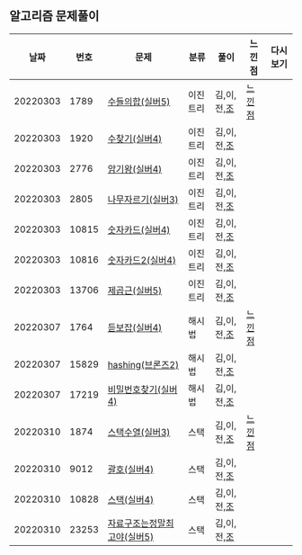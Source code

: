 ## 알고리즘 문제풀이 

날짜 | 번호 | 문제 | 분류 | 풀이 | 느낀점 | 다시보기
--- |--- |--- |--- |--- |--- |--- |
20220303 |  1789 | [수들의합(실버5)](https://www.acmicpc.net/problem/1789) | 이진트리 | 김,이,전,[조](https://github.com/Python-Algorithm-Study-10th/algorithm-study/blob/main/%EC%A1%B0%EC%9A%B0%EC%84%9D/%EA%B2%80%EC%83%89%EC%95%8C%EA%B3%A0%EB%A6%AC%EC%A6%98/1789_%EC%88%98%EB%93%A4%EC%9D%98%ED%95%A9.py) | [느낀점](https://github.com/Python-Algorithm-Study-10th/algorithm-study/blob/main/%EB%8A%90%EB%82%80%EC%A0%90/20220303.py) | 
20220303 |  1920 | [수찾기(실버4)](https://www.acmicpc.net/problem/1920) | 이진트리 | 김,이,전,[조](https://github.com/Python-Algorithm-Study-10th/algorithm-study/blob/main/%EC%A1%B0%EC%9A%B0%EC%84%9D/%EA%B2%80%EC%83%89%EC%95%8C%EA%B3%A0%EB%A6%AC%EC%A6%98/1920_%EC%88%98%EC%B0%BE%EA%B8%B0.py) | | 
20220303 |  2776 | [암기왕(실버4)](https://www.acmicpc.net/problem/2776) | 이진트리 | 김,이,전,[조](https://github.com/Python-Algorithm-Study-10th/algorithm-study/blob/main/%EC%A1%B0%EC%9A%B0%EC%84%9D/%EA%B2%80%EC%83%89%EC%95%8C%EA%B3%A0%EB%A6%AC%EC%A6%98/2776_%EC%95%94%EA%B8%B0%EC%99%95.py) | | 
20220303 |  2805 | [나무자르기(실버3)](https://www.acmicpc.net/problem/2805) | 이진트리 | 김,이,전,[조](https://github.com/Python-Algorithm-Study-10th/algorithm-study/blob/main/%EC%A1%B0%EC%9A%B0%EC%84%9D/%EA%B2%80%EC%83%89%EC%95%8C%EA%B3%A0%EB%A6%AC%EC%A6%98/2805_%EB%82%98%EB%AC%B4%EC%9E%90%EB%A5%B4%EA%B8%B0.py) | | 
20220303 |  10815 | [숫자카드(실버4)](https://www.acmicpc.net/problem/10815) | 이진트리 | 김,이,전,[조](https://github.com/Python-Algorithm-Study-10th/algorithm-study/blob/main/%EC%A1%B0%EC%9A%B0%EC%84%9D/%EA%B2%80%EC%83%89%EC%95%8C%EA%B3%A0%EB%A6%AC%EC%A6%98/10815_%EC%88%AB%EC%9E%90%EC%B9%B4%EB%93%9C.py) | | 
20220303 |  10816 | [숫자카드2(실버4)](https://www.acmicpc.net/problem/10816) | 이진트리 | 김,이,전,[조](https://github.com/Python-Algorithm-Study-10th/algorithm-study/blob/main/%EC%A1%B0%EC%9A%B0%EC%84%9D/%EA%B2%80%EC%83%89%EC%95%8C%EA%B3%A0%EB%A6%AC%EC%A6%98/10816_%EC%88%AB%EC%9E%90%EC%B9%B4%EB%93%9C2.py) | | 
20220303 |  13706 | [제곱근(실버5)](https://www.acmicpc.net/problem/13706) | 이진트리 | 김,이,전,[조](https://github.com/Python-Algorithm-Study-10th/algorithm-study/blob/main/%EC%A1%B0%EC%9A%B0%EC%84%9D/%EA%B2%80%EC%83%89%EC%95%8C%EA%B3%A0%EB%A6%AC%EC%A6%98/13706_%EC%A0%9C%EA%B3%B1%EA%B7%BC.py) | | 
20220307 |  1764 | [듣보잡(실버4)](https://www.acmicpc.net/problem/1764) | 해시법 | 김,이,전,[조](https://github.com/Python-Algorithm-Study-10th/algorithm-study/blob/main/%EC%A1%B0%EC%9A%B0%EC%84%9D/%EA%B2%80%EC%83%89%EC%95%8C%EA%B3%A0%EB%A6%AC%EC%A6%98/%ED%95%B4%EC%89%AC%EB%B2%95/1764_%EB%93%A3%EB%B3%B4%EC%9E%A1.PY) | [느낀점](https://github.com/Python-Algorithm-Study-10th/algorithm-study/blob/main/%EB%8A%90%EB%82%80%EC%A0%90/20220307.py)| 
20220307 |  15829 | [hashing(브론즈2)](https://www.acmicpc.net/problem/15829) | 해시법 | 김,이,전,[조](https://github.com/Python-Algorithm-Study-10th/algorithm-study/blob/main/%EC%A1%B0%EC%9A%B0%EC%84%9D/%EA%B2%80%EC%83%89%EC%95%8C%EA%B3%A0%EB%A6%AC%EC%A6%98/%ED%95%B4%EC%89%AC%EB%B2%95/15829_hashing.py) || 
20220307 |  17219 | [비밀번호찾기(실버4)](https://www.acmicpc.net/problem/17219) | 해시법 | 김,이,전,[조](https://github.com/Python-Algorithm-Study-10th/algorithm-study/blob/main/%EC%A1%B0%EC%9A%B0%EC%84%9D/%EA%B2%80%EC%83%89%EC%95%8C%EA%B3%A0%EB%A6%AC%EC%A6%98/%ED%95%B4%EC%89%AC%EB%B2%95/17219_%EB%B9%84%EB%B0%80%EB%B2%88%ED%98%B8%EC%B0%BE%EA%B8%B0.py) || 
20220310 |  1874 | [스택수열(실버3)](https://www.acmicpc.net/problem/1874) | 스택 | 김,이,전,[조](https://github.com/Python-Algorithm-Study-10th/algorithm-study/blob/main/%EC%A1%B0%EC%9A%B0%EC%84%9D/%EC%8A%A4%ED%83%9D%EA%B3%BC%ED%81%90/1874_%EC%8A%A4%ED%83%9D%EC%88%98%EC%97%B4.py) | [느낀점](https://github.com/Python-Algorithm-Study-10th/algorithm-study/blob/main/%EB%8A%90%EB%82%80%EC%A0%90/20220310.py)| 
20220310 |  9012 | [괄호(실버4)](https://www.acmicpc.net/problem/9012) | 스택 | 김,이,전,[조](https://github.com/Python-Algorithm-Study-10th/algorithm-study/blob/main/%EC%A1%B0%EC%9A%B0%EC%84%9D/%EC%8A%A4%ED%83%9D%EA%B3%BC%ED%81%90/9012_%EA%B4%84%ED%98%B8.py) | | 
20220310 |  10828 | [스택(실버4)](https://www.acmicpc.net/problem/10828) | 스택 | 김,이,전,[조](https://github.com/Python-Algorithm-Study-10th/algorithm-study/blob/main/%EC%A1%B0%EC%9A%B0%EC%84%9D/%EC%8A%A4%ED%83%9D%EA%B3%BC%ED%81%90/10828_%EC%8A%A4%ED%83%9D.py) | | 
20220310 |  23253 | [자료구조는정말최고야(실버5)](https://www.acmicpc.net/problem/23253) | 스택 | 김,이,전,[조](https://github.com/Python-Algorithm-Study-10th/algorithm-study/blob/main/%EC%A1%B0%EC%9A%B0%EC%84%9D/%EC%8A%A4%ED%83%9D%EA%B3%BC%ED%81%90/25253_%EC%9E%90%EB%A3%8C%EA%B5%AC%EC%A1%B0%EB%8A%94%EC%A0%95%EB%A7%90%EC%B5%9C%EA%B3%A0%EC%95%BC.py) | | 
